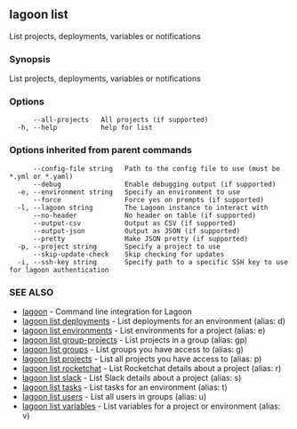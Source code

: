 ## lagoon list

List projects, deployments, variables or notifications

### Synopsis

List projects, deployments, variables or notifications

### Options

```
      --all-projects   All projects (if supported)
  -h, --help           help for list
```

### Options inherited from parent commands

```
      --config-file string   Path to the config file to use (must be *.yml or *.yaml)
      --debug                Enable debugging output (if supported)
  -e, --environment string   Specify an environment to use
      --force                Force yes on prompts (if supported)
  -l, --lagoon string        The Lagoon instance to interact with
      --no-header            No header on table (if supported)
      --output-csv           Output as CSV (if supported)
      --output-json          Output as JSON (if supported)
      --pretty               Make JSON pretty (if supported)
  -p, --project string       Specify a project to use
      --skip-update-check    Skip checking for updates
  -i, --ssh-key string       Specify path to a specific SSH key to use for lagoon authentication
```

### SEE ALSO

* [lagoon](lagoon.md)	 - Command line integration for Lagoon
* [lagoon list deployments](lagoon_list_deployments.md)	 - List deployments for an environment (alias: d)
* [lagoon list environments](lagoon_list_environments.md)	 - List environments for a project (alias: e)
* [lagoon list group-projects](lagoon_list_group-projects.md)	 - List projects in a group (alias: gp)
* [lagoon list groups](lagoon_list_groups.md)	 - List groups you have access to (alias: g)
* [lagoon list projects](lagoon_list_projects.md)	 - List all projects you have access to (alias: p)
* [lagoon list rocketchat](lagoon_list_rocketchat.md)	 - List Rocketchat details about a project (alias: r)
* [lagoon list slack](lagoon_list_slack.md)	 - List Slack details about a project (alias: s)
* [lagoon list tasks](lagoon_list_tasks.md)	 - List tasks for an environment (alias: t)
* [lagoon list users](lagoon_list_users.md)	 - List all users in groups (alias: u)
* [lagoon list variables](lagoon_list_variables.md)	 - List variables for a project or environment (alias: v)

